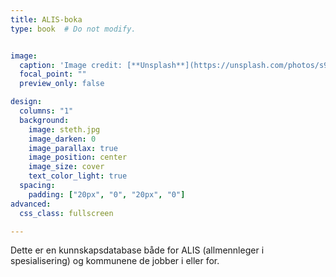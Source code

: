 ```yaml
---
title: ALIS-boka
type: book  # Do not modify.


image:
  caption: 'Image credit: [**Unsplash**](https://unsplash.com/photos/s9CC2SKySJM)'
  focal_point: ""
  preview_only: false

design:
  columns: "1"
  background:
    image: steth.jpg
    image_darken: 0
    image_parallax: true
    image_position: center
    image_size: cover
    text_color_light: true
  spacing:
    padding: ["20px", "0", "20px", "0"]
advanced:
  css_class: fullscreen

---
```


Dette er en kunnskapsdatabase både for ALIS (allmennleger i spesialisering) og kommunene de jobber i eller for. 

